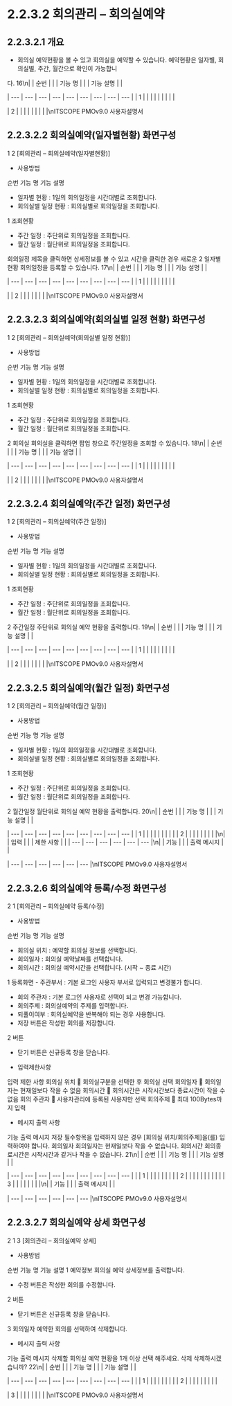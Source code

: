 # 2.2.3.2 회의관리 – 회의실예약



## 2.2.3.2.1 개요

- 회의실 예약현황을 볼 수 있고 회의실을 예약할 수 있습니다. 예약현황은 일자별, 회의실별, 주간, 월간으로 확인이 가능합니

다.
16\n|  | 순번 |  |  | 기능 명 |  |  | 기능 설명 |  |

| --- | --- | --- | --- | --- | --- | --- | --- | --- |
| 1 |  |  |  |  |  |  |  |  |

| 2 |  |  |  |  |  |  |  |  |\nITSCOPE PMOv9.0 사용자설명서

## 2.2.3.2.2 회의실예약(일자별현황) 화면구성

1
2
[회의관리 – 회의실예약(일자별현황)]

- 사용방법

순번 기능 명 기능 설명

- 일자별 현황 : 1일의 회의일정을 시간대별로 조회합니다.
- 회의실별 일정 현황 : 회의실별로 회의일정을 조회합니다.

1 조회현황

- 주간 일정 : 주단위로 회의일정을 조회합니다.
- 월간 일정 : 월단위로 회의일정을 조회합니다.

회의일정 제목을 클릭하면 상세정보를 볼 수 있고 시간을 클릭한 경우 새로운
2 일자별현황
회의일정을 등록할 수 있습니다.
17\n|  | 순번 |  |  | 기능 명 |  |  | 기능 설명 |  |

| --- | --- | --- | --- | --- | --- | --- | --- | --- |
| 1 |  |  |  |  |  |  |  |  |

|  | 2 |  |  |  |  |  |  |  |\nITSCOPE PMOv9.0 사용자설명서

## 2.2.3.2.3 회의실예약(회의실별 일정 현황) 화면구성

1
2
[회의관리 – 회의실예약(회의실별 일정 현황)]

- 사용방법

순번 기능 명 기능 설명

- 일자별 현황 : 1일의 회의일정을 시간대별로 조회합니다.
- 회의실별 일정 현황 : 회의실별로 회의일정을 조회합니다.

1 조회현황

- 주간 일정 : 주단위로 회의일정을 조회합니다.
- 월간 일정 : 월단위로 회의일정을 조회합니다.

2 회의실 회의실을 클릭하면 팝업 창으로 주간일정을 조회할 수 있습니다.
18\n|  | 순번 |  |  | 기능 명 |  |  | 기능 설명 |  |

| --- | --- | --- | --- | --- | --- | --- | --- | --- |
| 1 |  |  |  |  |  |  |  |  |

|  | 2 |  |  |  |  |  |  |  |\nITSCOPE PMOv9.0 사용자설명서

## 2.2.3.2.4 회의실예약(주간 일정) 화면구성

1
2
[회의관리 – 회의실예약(주간 일정)]

- 사용방법

순번 기능 명 기능 설명

- 일자별 현황 : 1일의 회의일정을 시간대별로 조회합니다.
- 회의실별 일정 현황 : 회의실별로 회의일정을 조회합니다.

1 조회현황

- 주간 일정 : 주단위로 회의일정을 조회합니다.
- 월간 일정 : 월단위로 회의일정을 조회합니다.

2 주간일정 주단위로 회의실 예약 현황을 출력합니다.
19\n|  | 순번 |  |  | 기능 명 |  |  | 기능 설명 |  |

| --- | --- | --- | --- | --- | --- | --- | --- | --- |
| 1 |  |  |  |  |  |  |  |  |

|  | 2 |  |  |  |  |  |  |  |\nITSCOPE PMOv9.0 사용자설명서

## 2.2.3.2.5 회의실예약(월간 일정) 화면구성

1
2
[회의관리 – 회의실예약(월간 일정)]

- 사용방법

순번 기능 명 기능 설명

- 일자별 현황 : 1일의 회의일정을 시간대별로 조회합니다.
- 회의실별 일정 현황 : 회의실별로 회의일정을 조회합니다.

1 조회현황

- 주간 일정 : 주단위로 회의일정을 조회합니다.
- 월간 일정 : 월단위로 회의일정을 조회합니다.

2 월간일정 월단위로 회의실 예약 현황을 출력합니다.
20\n|  | 순번 |  |  | 기능 명 |  |  | 기능 설명 |  |

| --- | --- | --- | --- | --- | --- | --- | --- | --- |
| 1 |  |  |  |  |  |  |  |  |
| 2 |  |  |  |  |  |  |  |  |\n|  | 입력 |  |  | 제한 사항 |  |
| --- | --- | --- | --- | --- | --- |\n|  | 기능 |  |  | 출력 메시지 |  |

| --- | --- | --- | --- | --- | --- |\nITSCOPE PMOv9.0 사용자설명서

## 2.2.3.2.6 회의실예약 등록/수정 화면구성

2
1
[회의관리 – 회의실예약 등록/수정]

- 사용방법

순번 기능 명 기능 설명

- 회의실 위치 : 예약할 회의실 정보를 선택합니다.
- 회의일자 : 회의실 예약날짜를 선택합니다.
- 회의시간 : 회의실 예약시간을 선택합니다. (시작 ~ 종료 시간)

1 등록화면 - 주관부서 : 기본 로그인 사용자 부서로 입력되고 변경불가 합니다.

- 회의 주관자 : 기본 로그인 사용자로 선택이 되고 변경 가능합니다.
- 회의주제 : 회의실예약의 주제를 입력합니다.
- 되풀이여부 : 회의실예약을 반복해야 되는 경우 사용합니다.
- 저장 버튼은 작성한 회의를 저장합니다.

2 버튼

- 닫기 버튼은 신규등록 창을 닫습니다.

- 입력제한사항

입력 제한 사항
회의실 위치  회의실구분을 선택한 후 회의실 선택
회의일자  회의일자는 현재일보다 작을 수 없음
회의시간  회의시간은 시작시간보다 종료시간이 작을 수 없음
회의 주관자  사용자관리에 등록된 사용자만 선택
회의주제  최대 100Bytes까지 입력

- 메시지 출력 사항

기능 출력 메시지
저장 필수항목을 입력하지 않은 경우 [회의실 위치/회의주제]을(를) 입력하여야 합니다.
회의일자 회의일자는 현재일보다 작을 수 없습니다.
회의시간 회의종료시간은 시작시간과 같거나 작을 수 없습니다.
21\n|  | 순번 |  |  | 기능 명 |  |  | 기능 설명 |  |

| --- | --- | --- | --- | --- | --- | --- | --- | --- |
|  | 1 |  |  |  |  |  |  |  |
| 2 |  |  |  |  |  |  |  |  |
|  | 3 |  |  |  |  |  |  |  |\n|  | 기능 |  |  | 출력 메시지 |  |

| --- | --- | --- | --- | --- | --- |\nITSCOPE PMOv9.0 사용자설명서

## 2.2.3.2.7 회의실예약 상세 화면구성

2
1
3
[회의관리 – 회의실예약 상세]

- 사용방법

순번 기능 명 기능 설명
1 예약정보 회의실 예약 상세정보를 출력합니다.

- 수정 버튼은 작성한 회의를 수정합니다.

2 버튼

- 닫기 버튼은 신규등록 창을 닫습니다.

3 회의일자 예약한 회의를 선택하여 삭제합니다.

- 메시지 출력 사항

기능 출력 메시지
삭제할 회의실 예약 현황을 1개 이상 선택 해주세요.
삭제
삭제하시겠습니까?
22\n|  | 순번 |  |  | 기능 명 |  |  | 기능 설명 |  |

| --- | --- | --- | --- | --- | --- | --- | --- | --- |
|  | 1 |  |  |  |  |  |  |  |
| 2 |  |  |  |  |  |  |  |  |

| 3 |  |  |  |  |  |  |  |  |\nITSCOPE PMOv9.0 사용자설명서
